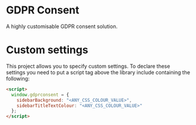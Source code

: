 # GDPR Consent
A highly customisable GDPR consent solution.

# Custom settings
This project allows you to specify custom settings.
To declare these settings you need to put a script tag above the library include containing the following:
```html
<script>
  window.gdprconsent = {
    sidebarBackground: "<ANY_CSS_COLOUR_VALUE>",
    sidebarTitleTextColour: "<ANY_CSS_COLOUR_VALUE>"
  };
</script>
```

